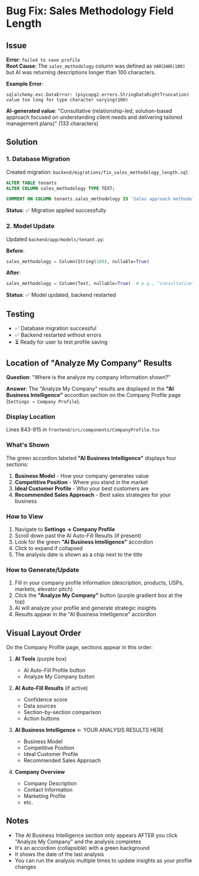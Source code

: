 # Bug Fix: Sales Methodology Field Length

## Issue
**Error**: `failed to save profile`  
**Root Cause**: The `sales_methodology` column was defined as `VARCHAR(100)` but AI was returning descriptions longer than 100 characters.

**Example Error**:
```
sqlalchemy.exc.DataError: (psycopg2.errors.StringDataRightTruncation) 
value too long for type character varying(100)
```

**AI-generated value**: "Consultative (relationship-led, solution-based approach focused on understanding client needs and delivering tailored management plans)" (133 characters)

## Solution

### 1. Database Migration
Created migration: `backend/migrations/fix_sales_methodology_length.sql`

```sql
ALTER TABLE tenants 
ALTER COLUMN sales_methodology TYPE TEXT;

COMMENT ON COLUMN tenants.sales_methodology IS 'Sales approach methodology (e.g., consultative, solution-based, value-based) - can include detailed description';
```

**Status**: ✅ Migration applied successfully

### 2. Model Update
Updated `backend/app/models/tenant.py`:

**Before**:
```python
sales_methodology = Column(String(100), nullable=True)
```

**After**:
```python
sales_methodology = Column(Text, nullable=True)  # e.g., "consultative", "solution-based" - can include detailed description
```

**Status**: ✅ Model updated, backend restarted

## Testing
- ✅ Database migration successful
- ✅ Backend restarted without errors
- ⏳ Ready for user to test profile saving

## Location of "Analyze My Company" Results

**Question**: "Where is the analyze my company information shown?"

**Answer**: The "Analyze My Company" results are displayed in the **"AI Business Intelligence"** accordion section on the Company Profile page (`Settings → Company Profile`).

### Display Location
Lines 843-915 in `frontend/src/components/CompanyProfile.tsx`

### What's Shown
The green accordion labeled **"AI Business Intelligence"** displays four sections:
1. **Business Model** - How your company generates value
2. **Competitive Position** - Where you stand in the market
3. **Ideal Customer Profile** - Who your best customers are
4. **Recommended Sales Approach** - Best sales strategies for your business

### How to View
1. Navigate to **Settings → Company Profile**
2. Scroll down past the AI Auto-Fill Results (if present)
3. Look for the green **"AI Business Intelligence"** accordion
4. Click to expand if collapsed
5. The analysis date is shown as a chip next to the title

### How to Generate/Update
1. Fill in your company profile information (description, products, USPs, markets, elevator pitch)
2. Click the **"Analyze My Company"** button (purple gradient box at the top)
3. AI will analyze your profile and generate strategic insights
4. Results appear in the "AI Business Intelligence" accordion

## Visual Layout Order

On the Company Profile page, sections appear in this order:

1. **AI Tools** (purple box)
   - AI Auto-Fill Profile button
   - Analyze My Company button

2. **AI Auto-Fill Results** (if active)
   - Confidence score
   - Data sources
   - Section-by-section comparison
   - Action buttons

3. **AI Business Intelligence** ← YOUR ANALYSIS RESULTS HERE
   - Business Model
   - Competitive Position
   - Ideal Customer Profile
   - Recommended Sales Approach

4. **Company Overview**
   - Company Description
   - Contact Information
   - Marketing Profile
   - etc.

## Notes
- The AI Business Intelligence section only appears AFTER you click "Analyze My Company" and the analysis completes
- It's an accordion (collapsible) with a green background
- It shows the date of the last analysis
- You can run the analysis multiple times to update insights as your profile changes



